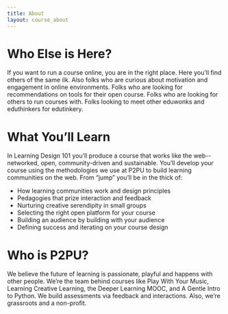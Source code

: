 ```yaml
---
title: About
layout: course_about
---
```


# Who Else is Here?

If you want to run a course online, you are in the right place. Here you’ll find others of the same ilk. Also folks who are curious about motivation and engagement in online environments. Folks who are looking for recommendations on tools for their open course. Folks who are looking for others to run courses with. Folks looking to meet other eduwonks and eduthinkers for edutinkery.  

# What You’ll Learn

In Learning Design 101 you’ll produce a course that works like the web--networked, open, community-driven and sustainable. You’ll develop your course using the methodologies we use at P2PU to build learning communities on the web. From “jump” you’ll be in the thick of:

* How learning communities work and design principles
* Pedagogies that prize interaction and feedback
* Nurturing creative serendipity in small groups
* Selecting the right open platform for your course
* Building an audience by building with your audience
* Defining success and iterating on your course design


# Who is P2PU?

We believe the future of learning is passionate, playful and happens with other people. We’re the team behind courses like Play With Your Music, Learning Creative Learning, the Deeper Learning MOOC, and A Gentle Intro to Python. We build assessments via feedback and interactions. Also, we’re grassroots and a non-profit. 

